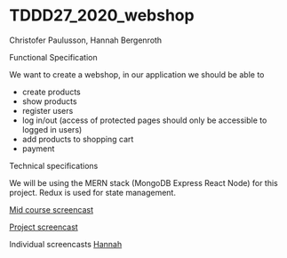 # TDDD27_2020_webshop
Christofer Paulusson, Hannah Bergenroth

Functional Specification

We want to create a webshop, in our application we should be able to 
*  create products
*  show products
*  register users
*  log in/out (access of protected pages should only be accessible to logged in users)
*  add products to shopping cart
*  payment 

Technical specifications

We will be using the MERN stack (MongoDB Express React Node) for this project. Redux is used for state management.

[Mid course screencast](https://youtu.be/t9usx9mwfXA)

[Project screencast](https://youtu.be/CpGbj2rv2j0)

Individual screencasts
[Hannah](https://youtu.be/UALph3G-0kA)

